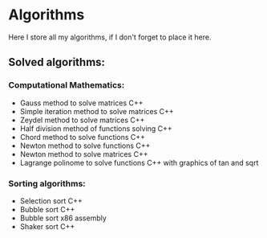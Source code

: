 # Algorithms
Here I store all my algorithms, if I don't forget to place it here.

## Solved algorithms:

### Computational Mathematics:

- Gauss method to solve matrices C++
- Simple iteration method to solve matrices C++
- Zeydel method to solve matrices C++
- Half division method of functions solving C++
- Chord method to solve functions C++
- Newton method to solve functions C++
- Newton method to solve matrices C++
- Lagrange polinome to solve functions C++ with graphics of tan and sqrt

### Sorting algorithms:

- Selection sort C++
- Bubble sort C++
- Bubble sort x86 assembly
- Shaker sort C++
